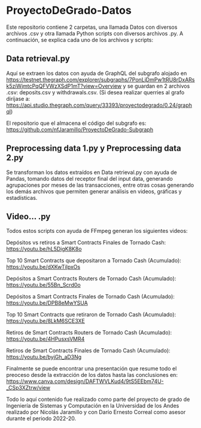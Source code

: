 # ProyectoDeGrado-Datos

Este repositorio contiene 2 carpetas, una llamada Datos con diversos archivos .csv y otra llamada Python scripts con diversos archivos .py. A continuación, se explica cada uno de los archivos y scripts:

## Data retrieval.py
Aquí se extraen los datos con ayuda de GraphQL del subgrafo alojado en https://testnet.thegraph.com/explorer/subgraphs/7PonLjDmPw1tRU8rDxARsk5ziWjmtcPqQFVWzXSdP1mT?view=Overview y se guardan en 2 archivos .csv: deposits.csv y withdrawals.csv. (Si desea realizar querries al grafo diríjase a: https://api.studio.thegraph.com/query/33393/proyectodegrado/0.24/graphql) 

El repositorio que el almacena el código del subgrafo es: https://github.com/nfJaramillo/ProyectoDeGrado-Subgraph

## Preprocessing data 1.py y Preprocessing data 2.py
Se transforman los datos extraídos en Data retrieval.py con ayuda de Pandas, tomando datos del receptor final del input data, generando agrupaciones por meses de las transacciones, entre otras cosas generando los demás archivos que permiten generar análisis en videos, gráficas y estadísticas.

## Video… .py
Todos estos scripts con ayuda de FFmpeg generan los siguientes videos:

Depósitos vs retiros a Smart Contracts Finales de Tornado Cash: https://youtu.be/hL5DigK8K8o

Top 10 Smart Contracts que depositaron a Tornado Cash (Acumulado): https://youtu.be/dXKwTilpxOs

Depósitos a Smart Contracts Routers de Tornado Cash (Acumulado): https://youtu.be/55Bn_Scrd0o

Depósitos a Smart Contracts Finales de Tornado Cash (Acumulado): https://youtu.be/DPB8eMwYSUA

Top 10 Smart Contracts que retiraron de Tornado Cash (Acumulado): https://youtu.be/8LkM6SCE3XE

Retiros de Smart Contracts Routers de Tornado Cash (Acumulado): https://youtu.be/4HPusxsVMR4

Retiros de Smart Contracts Finales de Tornado Cash (Acumulado): https://youtu.be/byjGh_aD3Ng

Finalmente se puede encontrar una presentación que resume todo el preoceso desde la extracción de los datos hasta las conclusiones en: 
https://www.canva.com/design/DAFTWVLKud4/9tS5EEbm74U-_CSp3XZtrw/view

Todo lo aquí contenido fue realizado como parte del proyecto de grado de Ingeniería de Sistemas y Computación en la Universidad de los Andes realizado por Nicolás Jaramillo y con Darío Ernesto Correal como asesor durante el periodo 2022-20.

